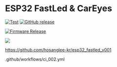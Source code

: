 # ESP32 FastLed & CarEyes

[![Test](https://github.com/256dpi/arduino-mqtt/actions/workflows/test.yml/badge.svg)](https://github.com/hosanglee-kr/PlatformIO_Template_V001/actions/workflows/test.yml)
[![GitHub release](https://img.shields.io/github/release/256dpi/arduino-mqtt.svg)](https://github.com/hosanglee-kr/PlatformIO_Template_V001/releases)


[![Firmware Release](https://github.com/hosanglee-kr/esp32_fastled_v001/actions/workflows/release_v2.yml/badge.svg)](https://github.com/hosanglee-kr/esp32_fastled_v001/actions/workflows/release_v2.yml)


<a href="https://github.com/hosanglee-kr/esp32_fastled_v001/releases"><img src="https://img.shields.io/github/release/github.com/hosanglee-kr/esp32_fastled_v001.svg?style=flat-square"></a>


https://github.com/hosanglee-kr/esp32_fastled_v001

.github/workflows/ci_002.yml
